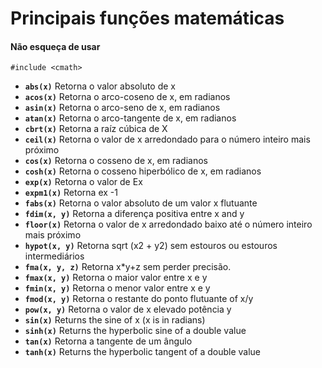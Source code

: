 # Principais funções matemáticas

#### Não esqueça de usar
```
#include <cmath>
``` 

- __```abs(x)```__	Retorna o valor absoluto de x
- __```acos(x)```__	Retorna o arco-coseno de x, em radianos
- __```asin(x)```__	Retorna o arco-seno de x, em radianos
- __```atan(x)```__	Retorna o arco-tangente de x, em radianos
- __```cbrt(x)```__	Retorna a raíz cúbica de X
- __```ceil(x)```__	Retorna o valor de x arredondado para o número inteiro mais próximo
- __```cos(x)```__	Retorna o cosseno de x, em radianos
- __```cosh(x)```__	Retorna o cosseno hiperbólico de x, em radianos
- __```exp(x)```__	Retorna o valor de Ex
- __```expm1(x)```__	Retorna ex -1
- __```fabs(x)```__	Retorna o valor absoluto de um valor x flutuante
- __```fdim(x, y)```__	Retorna a diferença positiva entre x and y
- __```floor(x)```__	Retorna o valor de x arredondado baixo até o número inteiro mais próximo
- __```hypot(x, y)```__	Retorna sqrt (x2 + y2) sem estouros ou estouros intermediários
- __```fma(x, y, z)```__	Retorna x*y+z sem perder precisão.
- __```fmax(x, y)```__	Retorna o maior valor entre x e y
- __```fmin(x, y)```__	Retorna o menor valor entre x e y
- __```fmod(x, y)```__	Retorna o restante do ponto flutuante of x/y
- __```pow(x, y)```__	Retorna o valor de x elevado potência y
- __```sin(x)```__	Returns the sine of x (x is in radians)
- __```sinh(x)```__	Returns the hyperbolic sine of a double value
- __```tan(x)```__	Retorna a tangente de um ângulo
- __```tanh(x)```__	Returns the hyperbolic tangent of a double value
